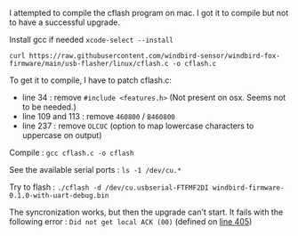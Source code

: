 I attempted to compile the cflash program on mac. I got it to compile but not to have a successful upgrade.

Install gcc if needed `xcode-select --install`

`curl https://raw.githubusercontent.com/windbird-sensor/windbird-fox-firmware/main/usb-flasher/linux/cflash.c -o cflash.c`

To get it to compile, I have to patch cflash.c:
- line 34 : remove `#include <features.h>` (Not present on osx. Seems not to be needed.)
- line 109 and 113 : remove `460800` / `B460800`
- line 237 : remove `OLCUC` (option to map lowercase characters to uppercase on output)

Compile : `gcc cflash.c -o cflash`

See the available serial ports : `ls -1 /dev/cu.*`

Try to flash : `./cflash -d /dev/cu.usbserial-FTFMF2DI windbird-firmware-0.1.0-with-uart-debug.bin`

The syncronization works, but then the upgrade can't start. It fails with the following error : `Did not get local ACK (00)` (defined on [line 405](https://github.com/windbird-sensor/windbird-fox-firmware/blob/main/usb-flasher/linux/cflash.c#L405))
